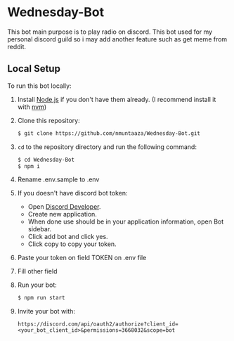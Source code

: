 # Wednesday-Bot

This bot main purpose is to play radio on discord. This bot used for my personal discord guild so i may add another feature such as get meme from reddit.

## Local Setup

To run this bot locally:

1. Install [Node.js](https://nodejs.org/en/) if you don't have them already. (I recommend install it with [nvm](https://github.com/nvm-sh/nvm))

1. Clone this repository:

   ```bash
   $ git clone https://github.com/nmuntaaza/Wednesday-Bot.git
   ```

1. `cd` to the repository directory and run the following command:

   ```bash
   $ cd Wednesday-Bot
   $ npm i
   ```
1. Rename .env.sample to .env

1. If you doesn't have discord bot token:
   * Open [Discord Developer](https://discord.com/developers/applications).
   * Create new application.
   * When done use should be in your application information, open Bot sidebar.
   * Click add bot and click yes.
   * Click copy to copy your token.
1. Paste your token on field TOKEN on .env file
1. Fill other field
1. Run your bot:

   ```bash
   $ npm run start
   ```
1. Invite your bot with:

   ```
   https://discord.com/api/oauth2/authorize?client_id=<your_bot_client_id>&permissions=3668032&scope=bot
   ```